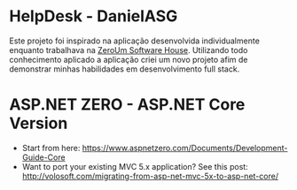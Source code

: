 # HelpDesk - DanielASG

Este projeto foi inspirado na aplicação desenvolvida individualmente enquanto trabalhava na [ZeroUm Software House](https://itzeroum.com.br/). Utilizando todo conhecimento aplicado a aplicação criei um novo projeto afim de demonstrar minhas habilidades em desenvolvimento full stack.

# ASP.NET ZERO - ASP.NET Core Version

- Start from here: https://www.aspnetzero.com/Documents/Development-Guide-Core
- Want to port your existing MVC 5.x application? See this post: http://volosoft.com/migrating-from-asp-net-mvc-5x-to-asp-net-core/
